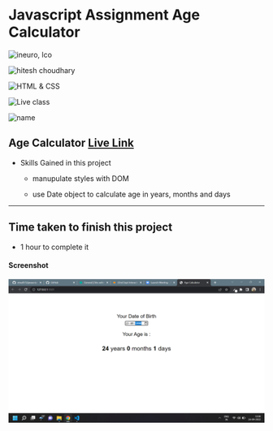 # Javascript Assignment Age Calculator

![ineuro, lco](https://img.shields.io/badge/iNeuron-LCO-green)

![hitesh choudhary](https://img.shields.io/badge/Hitesh--Choudhary-Full--stack--JS--bootcamp-red)

![HTML & CSS](https://img.shields.io/badge/JAVASCRIPT-DOM-orange)

![Live class](https://img.shields.io/badge/LIVE--CLASS-PROJECT--AGE--CALCULATOR-lightgrey)

![name](https://img.shields.io/badge/Vimal--Kumar-lightgrey)

## Age Calculator [Live Link](https://agecalculator-js-8.netlify.app/)

- Skills Gained in this project

  - manupulate styles with DOM

  - use Date object to calculate age in years, months and days

---

## Time taken to finish this project

- 1 hour to complete it

#### Screenshot

![Desktop](./Image/js-8.png)
